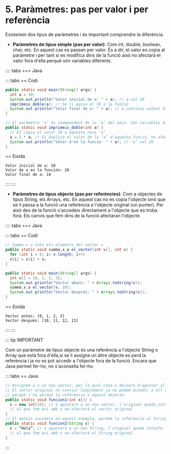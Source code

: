 # 5. Paràmetres: pas per valor i per referència

Existeixen dos tipus de paràmetres i és important comprendre la diferència.

- **Paràmetres de tipus simple (pas per valor)**: Com int, double, boolean, char, etc. En aquest cas es passen per valor. És a dir, el valor es copia al paràmetre i per tant si es modifica dins de la funció això no afectarà el valor fora d'ella perquè són variables diferents.

:::: tabs
=== Java

::: tabs
== Codi

```java
public static void main(String[] args) { 
  int a = 10;
  System.out.println("Valor inicial de a: " + a); // a val 10 
  imprimeix_doble(a); // Se li passa el 10 a la funció 
  System.out.println("Valor final de a: " + a); // a continua valent 10
}

// El paràmetre ‘a’ és independent de la ‘a’ del main. Són variables diferents!
public static void imprimeix_doble(int a) {
  // Es copia el valor 10 a aquesta nova ‘a’
  a = 2 * a; // Es duplica el valor de la ‘a’ d'aquesta funció, no afecta fora
  System.out.println("Valor d'en la funció: " + a); // ‘a’ val 20
}
```

== Eixida

```plaintext
Valor inicial de a: 10
Valor de a en la función: 20
Valor final de a: 10
```

:::
::::

- **Paràmetres de tipus objecte (pas per referències)**: Com a objectes de tipus String, els Arrays, etc. En aquest cas no es copia l'objecte sinó que se li passa a la funció una referència a l'objecte original (un punter). Per això des de la funció s'accedeix directament a l'objecte que es troba fora. Els canvis que fem dins de la funció afectaran l'objecte.

:::: tabs
=== Java

::: tabs
== Codi

```java
// Summa x a tots els elements del vector v
public static void summa_x_a el_vector(int v[], int x) { 
  for (int i = 0; i< v.length; i++)
  v[i] = v[i] + x;
}

public static void main(String[] args) { 
  int v[] = {0, 1, 2, 3};
  System.out.println("Vector abans: " + Arrays.toString(v)); 
  summa_x_a el_vector(v, 10);
  System.out.println("Vector després: " + Arrays.toString(v));
}
```

== Eixida

```plaintext
Vector antes: [0, 1, 2, 3]
Vector después: [10, 11, 12, 13]
```

:::
::::

::: tip IMPORTANT

Com un paràmetre de tipus objecte és una referència a l'objecte String o Array que està fora d'ella,si se li assigna un altre objecte es perd la referència i ja no es pot accedir a l'objecte fora de la funció. Encara que Java permet fer-ho, no s'aconsella fer-ho.

::: tabs
== Java

```java
// Assignem a x un nou vector, per la qual cosa x deixarà d'apuntar al vector original.
// El vector original no canvia! Simplement ja no podem accedir a ell des de x
// perquè s'ha perdut la referència a aquest objecte.
public static void funcion1(int x[]) {
  x = new int[10]; // x apuntarà a un nou vector, l'original queda intacte
  // el que fem ací amb x no afectarà el vector original
}
// El mateix succeeix en aquest exemple, perdem la referència al String original
public static void funcion2(String x) {
  x = “Hola”; // x apuntarà a un nou String, l'original queda intacte
  // el que fem ací amb x no afectarà el String original
}
```

:::
